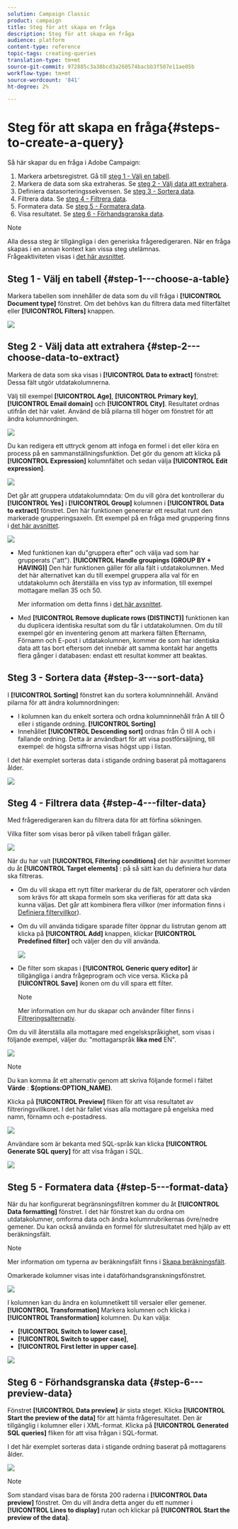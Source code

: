 ```yaml
---
solution: Campaign Classic
product: campaign
title: Steg för att skapa en fråga
description: Steg för att skapa en fråga
audience: platform
content-type: reference
topic-tags: creating-queries
translation-type: tm+mt
source-git-commit: 972885c3a38bcd3a260574bacbb3f507e11ae05b
workflow-type: tm+mt
source-wordcount: '841'
ht-degree: 2%

---
```



# Steg för att skapa en fråga{#steps-to-create-a-query}

Så här skapar du en fråga i Adobe Campaign:

1. Markera arbetsregistret. Gå till [steg 1 - Välj en tabell](#step-1---choose-a-table).
1. Markera de data som ska extraheras. Se [steg 2 - Välj data att extrahera](#step-2---choose-data-to-extract).
1. Definiera datasorteringssekvensen. Se [steg 3 - Sortera data](#step-3---sort-data).
1. Filtrera data. Se [steg 4 - Filtrera data](#step-4---filter-data).
1. Formatera data. Se [steg 5 - Formatera data](#step-5---format-data).
1. Visa resultatet. Se [steg 6 - Förhandsgranska data](#step-6---preview-data).

>[!NOTE]
>
>Alla dessa steg är tillgängliga i den generiska frågeredigeraren. När en fråga skapas i en annan kontext kan vissa steg utelämnas.\
>Frågeaktiviteten visas i [det här avsnittet](../../workflow/using/query.md).

## Steg 1 - Välj en tabell {#step-1---choose-a-table}

Markera tabellen som innehåller de data som du vill fråga i **[!UICONTROL Document type]** fönstret. Om det behövs kan du filtrera data med filterfältet eller **[!UICONTROL Filters]** knappen.

![](assets/query_editor_nveau_21.png)

## Steg 2 - Välj data att extrahera {#step-2---choose-data-to-extract}

Markera de data som ska visas i **[!UICONTROL Data to extract]** fönstret: Dessa fält utgör utdatakolumnerna.

Välj till exempel **[!UICONTROL Age]**, **[!UICONTROL Primary key]**, **[!UICONTROL Email domain]** och **[!UICONTROL City]**. Resultatet ordnas utifrån det här valet. Använd de blå pilarna till höger om fönstret för att ändra kolumnordningen.

![](assets/query_editor_nveau_01.png)

Du kan redigera ett uttryck genom att infoga en formel i det eller köra en process på en sammanställningsfunktion. Det gör du genom att klicka på **[!UICONTROL Expression]** kolumnfältet och sedan välja **[!UICONTROL Edit expression]**.

![](assets/query_editor_nveau_97.png)

Det går att gruppera utdatakolumndata: Om du vill göra det kontrollerar du **[!UICONTROL Yes]** i **[!UICONTROL Group]** kolumnen i **[!UICONTROL Data to extract]** fönstret. Den här funktionen genererar ett resultat runt den markerade grupperingsaxeln. Ett exempel på en fråga med gruppering finns i [det här avsnittet](../../workflow/using/querying-delivery-information.md).

![](assets/query_editor_nveau_56.png)

* Med funktionen kan du&quot;gruppera efter&quot; och välja vad som har grupperats (&quot;att&quot;). **[!UICONTROL Handle groupings (GROUP BY + HAVING)]** Den här funktionen gäller för alla fält i utdatakolumnen. Med det här alternativet kan du till exempel gruppera alla val för en utdatakolumn och återställa en viss typ av information, till exempel mottagare mellan 35 och 50.

   Mer information om detta finns i [det här avsnittet](../../workflow/using/querying-using-grouping-management.md).

* Med **[!UICONTROL Remove duplicate rows (DISTINCT)]** funktionen kan du duplicera identiska resultat som du får i utdatakolumnen. Om du till exempel gör en inventering genom att markera fälten Efternamn, Förnamn och E-post i utdatakolumnen, kommer de som har identiska data att tas bort eftersom det innebär att samma kontakt har angetts flera gånger i databasen: endast ett resultat kommer att beaktas.

## Steg 3 - Sortera data {#step-3---sort-data}

I **[!UICONTROL Sorting]** fönstret kan du sortera kolumninnehåll. Använd pilarna för att ändra kolumnordningen:

* I kolumnen kan du enkelt sortera och ordna kolumninnehåll från A till Ö eller i stigande ordning. **[!UICONTROL Sorting]**
* Innehållet **[!UICONTROL Descending sort]** ordnas från Ö till A och i fallande ordning. Detta är användbart för att visa postförsäljning, till exempel: de högsta siffrorna visas högst upp i listan.

I det här exemplet sorteras data i stigande ordning baserat på mottagarens ålder.

![](assets/query_editor_nveau_57.png)

## Steg 4 - Filtrera data {#step-4---filter-data}

Med frågeredigeraren kan du filtrera data för att förfina sökningen.

Vilka filter som visas beror på vilken tabell frågan gäller.

![](assets/query_editor_nveau_09.png)

När du har valt **[!UICONTROL Filtering conditions]** det här avsnittet kommer du åt **[!UICONTROL Target elements]** : på så sätt kan du definiera hur data ska filtreras.

* Om du vill skapa ett nytt filter markerar du de fält, operatorer och värden som krävs för att skapa formeln som ska verifieras för att data ska kunna väljas. Det går att kombinera flera villkor (mer information finns i [Definiera filtervillkor](../../platform/using/defining-filter-conditions.md)).
* Om du vill använda tidigare sparade filter öppnar du listrutan genom att klicka på **[!UICONTROL Add]** knappen, klickar **[!UICONTROL Predefined filter]** och väljer den du vill använda.

   ![](assets/query_editor_15.png)

* De filter som skapas i **[!UICONTROL Generic query editor]** är tillgängliga i andra frågeprogram och vice versa. Klicka på **[!UICONTROL Save]** ikonen om du vill spara ett filter.

   >[!NOTE]
   >
   >Mer information om hur du skapar och använder filter finns i [Filtreringsalternativ](../../platform/using/filtering-options.md).

Om du vill återställa alla mottagare med engelskspråkighet, som visas i följande exempel, väljer du: &quot;mottagarspråk **lika med** EN&quot;.

![](assets/query_editor_nveau_89.png)

>[!NOTE]
>
>Du kan komma åt ett alternativ genom att skriva följande formel i fältet **Värde** : **$(options:OPTION_NAME)**.

Klicka på **[!UICONTROL Preview]** fliken för att visa resultatet av filtreringsvillkoret. I det här fallet visas alla mottagare på engelska med namn, förnamn och e-postadress.

![](assets/query_editor_nveau_98.png)

Användare som är bekanta med SQL-språk kan klicka **[!UICONTROL Generate SQL query]** för att visa frågan i SQL.

![](assets/query_editor_nveau_99.png)

## Steg 5 - Formatera data {#step-5---format-data}

När du har konfigurerat begränsningsfiltren kommer du åt **[!UICONTROL Data formatting]** fönstret. I det här fönstret kan du ordna om utdatakolumner, omforma data och ändra kolumnrubrikernas övre/nedre gemener. Du kan också använda en formel för slutresultatet med hjälp av ett beräkningsfält.

>[!NOTE]
>
>Mer information om typerna av beräkningsfält finns i [Skapa beräkningsfält](../../platform/using/defining-filter-conditions.md#creating-calculated-fields).

Omarkerade kolumner visas inte i dataförhandsgranskningsfönstret.

![](assets/query_editor_nveau_10.png)

I kolumnen kan du ändra en kolumnetikett till versaler eller gemener. **[!UICONTROL Transformation]** Markera kolumnen och klicka i **[!UICONTROL Transformation]** kolumnen. Du kan välja:

* **[!UICONTROL Switch to lower case]**,
* **[!UICONTROL Switch to upper case]**,
* **[!UICONTROL First letter in upper case]**.

![](assets/query_editor_nveau_42.png)

## Steg 6 - Förhandsgranska data {#step-6---preview-data}

Fönstret **[!UICONTROL Data preview]** är sista steget. Klicka **[!UICONTROL Start the preview of the data]** för att hämta frågeresultatet. Den är tillgänglig i kolumner eller i XML-format. Klicka på **[!UICONTROL Generated SQL queries]** fliken för att visa frågan i SQL-format.

I det här exemplet sorteras data i stigande ordning baserat på mottagarens ålder.

![](assets/query_editor_nveau_11.png)

>[!NOTE]
>
>Som standard visas bara de första 200 raderna i **[!UICONTROL Data preview]** fönstret. Om du vill ändra detta anger du ett nummer i **[!UICONTROL Lines to display]** rutan och klickar på **[!UICONTROL Start the preview of the data]**.

